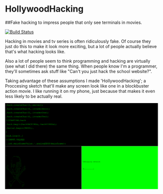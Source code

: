 # HollywoodHacking
##Fake hacking to impress people that only see terminals in movies.

[![Build Status](https://travis-ci.org/thijsvb/HollywoodHacking.svg?branch=master)](https://travis-ci.org/thijsvb/HollywoodHacking)

Hacking in movies and tv series is often ridiculously fake. Of course they just do this to make it look more exciting, but a lot of people actually believe that's what hacking looks like.

Also a lot of people seem to think programming and hacking are virtually (see what I did there) the same thing. When people know I'm a programmer, they'll sometimes ask stuff like "Can't you just hack the school website?". 

Taking advantage of these assumptions I made 'HollywoodHacking'; a Proccesing sketch that'll make any screen look like one in a blockbuster action movie. I like running it on my phone, just because that makes it even less likely to be actually real.

![HollywoodHacking on PC](/Pc/Hack_486F6C6C79776F6F64/screenshot.png)
